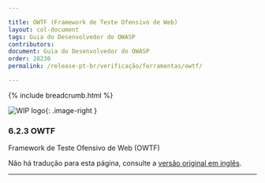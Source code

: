 ```yaml
---

title: OWTF (Framework de Teste Ofensivo de Web)
layout: col-document
tags: Guia do Desenvolvedor do OWASP
contributors:
document: Guia do Desenvolvedor do OWASP
order: 28230
permalink: /release-pt-br/verificação/ferramentas/owtf/

---
```


{% include breadcrumb.html %}

<style type="text/css">
.image-right {
  height: 180px;
  display: block;
  margin-left: auto;
  margin-right: auto;
  float: right;
}
</style>

![WIP logo](../../../assets/images/dg_wip.png "Trabalho em andamento"){: .image-right }

### 6.2.3 OWTF

Framework de Teste Ofensivo de Web (OWTF)

Não há tradução para esta página, consulte a [versão original em inglês][release080203].

----

[release080203]: https://github.com/OWASP/www-project-developer-guide/blob/main/draft/08-verification/02-tools/03-owtf.md
